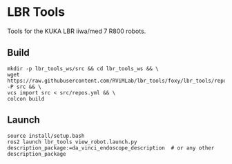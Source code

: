 # LBR Tools
Tools for the KUKA LBR iiwa/med 7 R800 robots.

## Build
```shell
mkdir -p lbr_tools_ws/src && cd lbr_tools_ws && \
wget https://raw.githubusercontent.com/RViMLab/lbr_tools/foxy/lbr_tools/repos.yml -P src && \
vcs import src < src/repos.yml && \
colcon build
```

## Launch
```shell
source install/setup.bash
ros2 launch lbr_tools view_robot.launch.py description_package:=da_vinci_endoscope_description  # or any other description_package
```
